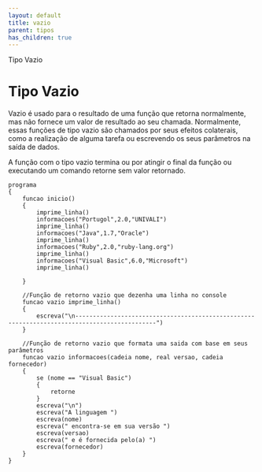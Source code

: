 ```yaml
---
layout: default
title: vazio
parent: tipos
has_children: true
---
```



Tipo Vazio

Tipo Vazio
==========

Vazio é usado para o resultado de uma função que retorna normalmente, mas não fornece um valor de resultado ao seu chamada.
Normalmente, essas funções de tipo vazio são chamados por seus efeitos colaterais, como a realização de alguma tarefa ou escrevendo os seus parâmetros na saída de dados.

A função com o tipo vazio termina ou por atingir o final da função ou executando um comando retorne sem valor retornado.

```
programa
{	
    funcao inicio()
    {
        imprime_linha()
        informacoes("Portugol",2.0,"UNIVALI")
        imprime_linha()
        informacoes("Java",1.7,"Oracle")		
        imprime_linha()
        informacoes("Ruby",2.0,"ruby-lang.org")
        imprime_linha()
		informacoes("Visual Basic",6.0,"Microsoft")
        imprime_linha()

    }

    //Função de retorno vazio que dezenha uma linha no console
    funcao vazio imprime_linha() 
    {
        escreva("\n---------------------------------------------------------------------------------------------")
    }

    //Função de retorno vazio que formata uma saida com base em seus parâmetros
    funcao vazio informacoes(cadeia nome, real versao, cadeia fornecedor)
    {
        se (nome == "Visual Basic")
        {
            retorne
        }
        escreva("\n")
        escreva("A linguagem ")
        escreva(nome)
        escreva(" encontra-se em sua versão ")
        escreva(versao)
        escreva(" e é fornecida pelo(a) ")
        escreva(fornecedor)
    }
}

```

